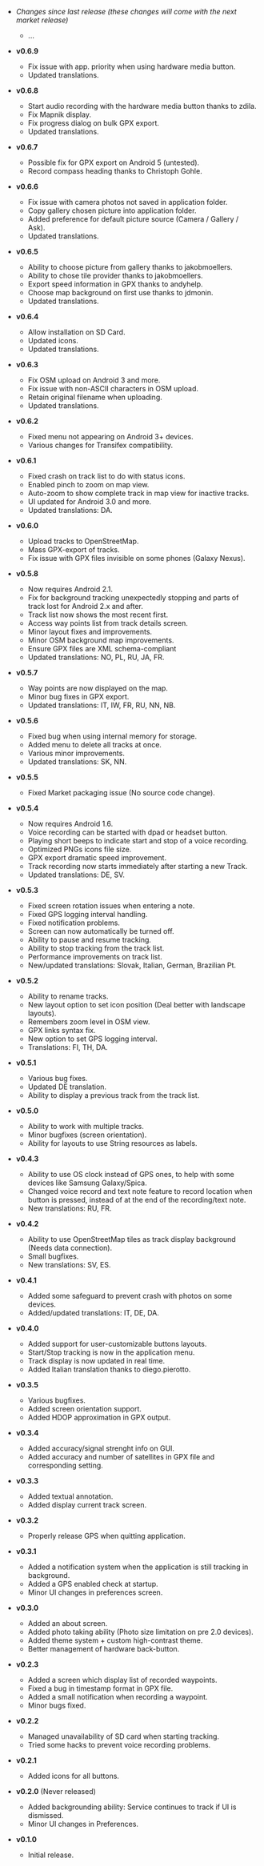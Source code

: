   * _Changes since last release (these changes will come with the next market release)_
    * ...

  * **v0.6.9**
    * Fix issue with app. priority when using hardware media button.
    * Updated translations.

  * **v0.6.8**
    * Start audio recording with the hardware media button thanks to zdila.
    * Fix Mapnik display.
    * Fix progress dialog on bulk GPX export.
    * Updated translations.

  * **v0.6.7**
    * Possible fix for GPX export on Android 5 (untested).
    * Record compass heading thanks to Christoph Gohle.

  * **v0.6.6**
    * Fix issue with camera photos not saved in application folder.
    * Copy gallery chosen picture into application folder.
    * Added preference for default picture source (Camera / Gallery / Ask).
    * Updated translations.

  * **v0.6.5**
    * Ability to choose picture from gallery thanks to jakobmoellers.
    * Ability to chose tile provider thanks to jakobmoellers.
    * Export speed information in GPX thanks to andyhelp.
    * Choose map background on first use thanks to jdmonin.
    * Updated translations.

  * **v0.6.4**
    * Allow installation on SD Card.
    * Updated icons.
    * Updated translations.

  * **v0.6.3**
    * Fix OSM upload on Android 3 and more.
    * Fix issue with non-ASCII characters in OSM upload.
    * Retain original filename when uploading.
    * Updated translations.

  * **v0.6.2**
    * Fixed menu not appearing on Android 3+ devices.
    * Various changes for Transifex compatibility.

  * **v0.6.1**
    * Fixed crash on track list to do with status icons.
    * Enabled pinch to zoom on map view.
    * Auto-zoom to show complete track in map view for inactive tracks.
    * UI updated for Android 3.0 and more.
    * Updated translations: DA.

  * **v0.6.0**
    * Upload tracks to OpenStreetMap.
    * Mass GPX-export of tracks.
    * Fix issue with GPX files invisible on some phones (Galaxy Nexus).

  * **v0.5.8**
    * Now requires Android 2.1.
    * Fix for background tracking unexpectedly stopping and parts of track lost for Android 2.x and after.
    * Track list now shows the most recent first.
    * Access way points list from track details screen.
    * Minor layout fixes and improvements.
    * Minor OSM background map improvements.
    * Ensure GPX files are XML schema-compliant
    * Updated translations: NO, PL, RU, JA, FR.

  * **v0.5.7**
    * Way points are now displayed on the map.
    * Minor bug fixes in GPX export.
    * Updated translations: IT, IW, FR, RU, NN, NB.

  * **v0.5.6**
    * Fixed bug when using internal memory for storage.
    * Added menu to delete all tracks at once.
    * Various minor improvements.
    * Updated translations: SK, NN.

  * **v0.5.5**
    * Fixed Market packaging issue (No source code change).

  * **v0.5.4**
    * Now requires Android 1.6.
    * Voice recording can be started with dpad or headset button.
    * Playing short beeps to indicate start and stop of a voice recording.
    * Optimized PNGs icons file size.
    * GPX export dramatic speed improvement.
    * Track recording now starts immediately after starting a new Track.
    * Updated translations: DE, SV.

  * **v0.5.3**
    * Fixed screen rotation issues when entering a note.
    * Fixed GPS logging interval handling.
    * Fixed notification problems.
    * Screen can now automatically be turned off.
    * Ability to pause and resume tracking.
    * Ability to stop tracking from the track list.
    * Performance improvements on track list.
    * New/updated translations: Slovak, Italian, German, Brazilian Pt.

  * **v0.5.2**
    * Ability to rename tracks.
    * New layout option to set icon position (Deal better with landscape layouts).
    * Remembers zoom level in OSM view.
    * GPX links syntax fix.
    * New option to set GPS logging interval.
    * Translations: FI, TH, DA.

  * **v0.5.1**
    * Various bug fixes.
    * Updated DE translation.
    * Ability to display a previous track from the track list.

  * **v0.5.0**
    * Ability to work with multiple tracks.
    * Minor bugfixes (screen orientation).
    * Ability for layouts to use String resources as labels.

  * **v0.4.3**
    * Ability to use OS clock instead of GPS ones, to help with some devices like Samsung Galaxy/Spica.
    * Changed voice record and text note feature to record location when button is pressed, instead of at the end of the recording/text note.
    * New translations: RU, FR.

  * **v0.4.2**
    * Ability to use OpenStreetMap tiles as track display background (Needs data connection).
    * Small bugfixes.
    * New translations: SV, ES.

  * **v0.4.1**
    * Added some safeguard to prevent crash with photos on some devices.
    * Added/updated translations: IT, DE, DA.

  * **v0.4.0**
    * Added support for user-customizable buttons layouts.
    * Start/Stop tracking is now in the application menu.
    * Track display is now updated in real time.
    * Added Italian translation thanks to diego.pierotto.

  * **v0.3.5**
    * Various bugfixes.
    * Added screen orientation support.
    * Added HDOP approximation in GPX output.

  * **v0.3.4**
    * Added accuracy/signal strenght info on GUI.
    * Added accuracy and number of satellites in GPX file and corresponding setting.

  * **v0.3.3**
    * Added textual annotation.
    * Added display current track screen.

  * **v0.3.2**
    * Properly release GPS when quitting application.

  * **v0.3.1**
    * Added a notification system when the application is still tracking in background.
    * Added a GPS enabled check at startup.
    * Minor UI changes in preferences screen.

  * **v0.3.0**
    * Added an about screen.
    * Added photo taking ability (Photo size limitation on pre 2.0 devices).
    * Added theme system + custom high-contrast theme.
    * Better management of hardware back-button.

  * **v0.2.3**
    * Added a screen which display list of recorded waypoints.
    * Fixed a bug in timestamp format in GPX file.
    * Added a small notification when recording a waypoint.
    * Minor bugs fixed.

  * **v0.2.2**
    * Managed unavailability of SD card when starting tracking.
    * Tried some hacks to prevent voice recording problems.

  * **v0.2.1**
    * Added icons for all buttons.

  * **v0.2.0** (Never released)
    * Added backgrounding ability: Service continues to track if UI is dismissed.
    * Minor UI changes in Preferences.

  * **v0.1.0**
    * Initial release.